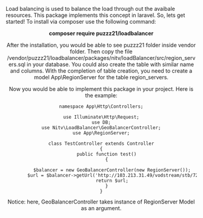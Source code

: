 Load balancing is used to balance the load through out the avaibale resources. This package implements this concept in laravel.
So, lets get started!
To install via composer use the following command:
<center> <b>composer require puzzz21/loadbalancer</b> <center>
  
After the installation, you would be able to see puzzz21 folder inside vendor folder. Then copy the file /vendor/puzzz21/loadbalancer/packages/nitv/loadBalancer/src/region_servers.sql in your database. You could also create the table with similar name and columns. With the completion of table creation, you need to create a model App\RegionServer for the table region_servers.

Now you would be able to implement this package in your project. Here is the example:
<?php

<center><code><pre>
namespace App\Http\Controllers;

use Illuminate\Http\Request;
use DB;
use Nitv\LoadBalancer\GeoBalancerController;
use App\RegionServer;

class TestController extends Controller
{
    public function test()
    {

        $balancer = new GeoBalancerController(new RegionServer());
        $url = $balancer->getUrl('http://103.213.31.49/vodstream/stb/720p/indo/VODStudentOfTheYear2012.mp4/playlist.m3u8');
        return $url;
    }
}
</pre></code></center>

Notice: here, GeoBalancerController takes instance of RegionServer Model as an argument.


  
